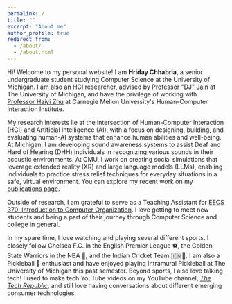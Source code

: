 ```yaml
---
permalink: /
title: ""
excerpt: "About me"
author_profile: true
redirect_from: 
  - /about/
  - /about.html
---
```



Hi! Welcome to my personal website! I am **Hriday Chhabria**, a senior undergraduate student studying Computer Science at the University of Michigan. I am also an HCI researcher, advised by [Professor "DJ" Jain](https://web.eecs.umich.edu/~profdj/) at The University of Michigan, and have the privilege of working with [Professor Haiyi Zhu](https://haiyizhu.com/) at Carnegie Mellon University's Human-Computer Interaction Institute.  

My research interests lie at the intersection of Human-Computer Interaction (HCI) and Artificial Intelligence (AI), with a focus on designing, building, and evaluating human-AI systems that enhance human abilities and well-being. At Michigan, I am developing sound awareness systems to assist Deaf and Hard of Hearing (DHH) individuals in recognizing various sounds in their acoustic environments. At CMU, I work on creating social simulations that leverage extended reality (XR) and large language models (LLMs), enabling individuals to practice stress relief techniques for everyday situations in a safe, virtual environment. You can explore my recent work on my [publications page](https://hridayc7.github.io/publications/).

Outside of research, I am grateful to serve as a Teaching Assistant for [EECS 370: Introduction to Computer Organization](https://eecs370.github.io/). I love getting to meet new students and being a part of their journey through Computer Science and college in general.  

In my spare time, I love watching and playing several different sports. I closely follow Chelsea F.C. in the English Premier League ⚽️, the Golden State Warriors in the NBA 🏀, and the Indian Cricket Team 🇮🇳🏏. I am also a Pickleball 🥒 enthusiast and have enjoyed playing Intramural Pickleball at The University of Michigan this past semester. Beyond sports, I also love talking tech! I used to make tech YouTube videos on my YouTube channel, [*The Tech Republic*](https://www.youtube.com/thetechrepublic), and still love having conversations about different emerging consumer technologies.  



